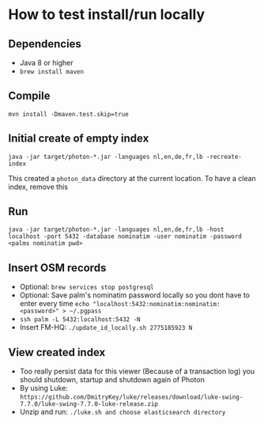 # How to test install/run locally

## Dependencies
- Java 8 or higher
- `brew install maven`

## Compile
`mvn install -Dmaven.test.skip=true`

## Initial create of empty index
`java -jar target/photon-*.jar -languages nl,en,de,fr,lb -recreate-index`

This created a `photon_data` directory at the current location. To have a clean index, remove this

## Run
`java -jar target/photon-*.jar -languages nl,en,de,fr,lb -host localhost -port 5432 -database nominatim -user nominatim -password <palms nominatim pwd>`

## Insert OSM records
- Optional: `brew services stop postgresql`
- Optional: Save palm's nominatim password locally so you dont have to enter every time `echo "localhost:5432:nominatim:nominatim:<password>" > ~/.pgpass`
- `ssh palm -L 5432:localhost:5432 -N`
- Insert FM-HQ: `./update_id_locally.sh 2775185923 N`

## View created index
- Too really persist data for this viewer (Because of a transaction log) you should shutdown, startup and shutdown again of Photon
- By using Luke: `https://github.com/DmitryKey/luke/releases/download/luke-swing-7.7.0/luke-swing-7.7.0-luke-release.zip`
- Unzip and run: `./luke.sh and choose elasticsearch directory`
